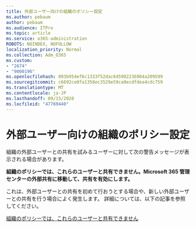 ```yaml
---
title: 外部ユーザー向けの組織のポリシー設定
ms.author: pebaum
author: pebaum
ms.audience: ITPro
ms.topic: article
ms.service: o365-administration
ROBOTS: NOINDEX, NOFOLLOW
localization_priority: Normal
ms.collection: Adm_O365
ms.custom:
- "2674"
- "9000196"
ms.openlocfilehash: 893b954ef6c1333f52dac645902236984a209599
ms.sourcegitcommit: c6692ce0fa1358ec3529e59ca0ecdfdea4cdc759
ms.translationtype: MT
ms.contentlocale: ja-JP
ms.lasthandoff: 09/15/2020
ms.locfileid: "47769440"
---
```

# <a name="organization-policy-settings-for-external-users"></a>外部ユーザー向けの組織のポリシー設定

組織の外部ユーザーとの共有を試みるユーザーに対して次の警告メッセージが表示される場合があります。 

   **組織のポリシーでは、これらのユーザーと共有できません。Microsoft 365 管理センターの外部共有に移動して、共有を有効にします。** 

これは、外部ユーザーとの共有を初めて行おうとする場合や、新しい外部ユーザーとの共有を行う場合によく発生します。 詳細については、以下の記事を参照してください。

[組織のポリシーでは、これらのユーザーと共有できません](https://docs.microsoft.com/sharepoint/support/administration/organization-policies-do-not-allow-you-to-share-with-users-error)






